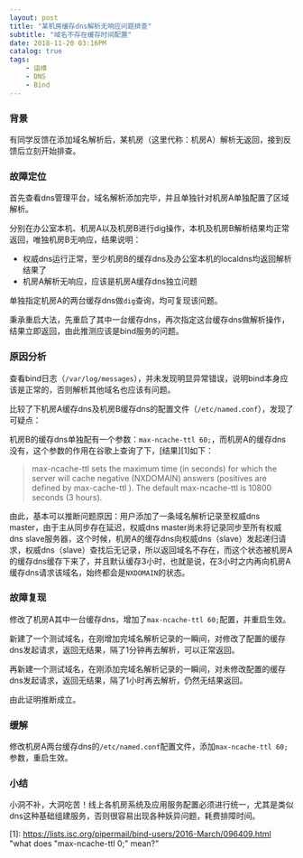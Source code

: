 ```yaml
---
layout: post
title: "某机房缓存dns解析无响应问题排查"
subtitle: "域名不存在缓存时间配置"
date: 2018-11-20 03:16PM
catalog: true
tags:
    - 运维
    - DNS
    - Bind
---
```


### 背景

有同学反馈在添加域名解析后，某机房（这里代称：机房A）解析无返回，接到反馈后立刻开始排查。

### 故障定位

首先查看dns管理平台，域名解析添加完毕，并且单独针对机房A单独配置了区域解析。

分别在办公室本机、机房A以及机房B进行dig操作，本机及机房B解析结果均正常返回，唯独机房B无响应，结果说明：

- 权威dns运行正常，至少机房B的缓存dns及办公室本机的localdns均返回解析结果了
- 机房A解析无响应，应该是机房A缓存dns独立问题

单独指定机房A的两台缓存dns做`dig`查询，均可复现该问题。

秉承重启大法，先重启了其中一台缓存dns，再次指定这台缓存dns做解析操作，结果立即返回，由此推测应该是bind服务的问题。

### 原因分析

查看bind日志（`/var/log/messages`），并未发现明显异常错误，说明bind本身应该是正常的，否则解析其他域名也应该有问题。

比较了下机房A缓存dns及机房B缓存dns的配置文件（`/etc/named.conf`），发现了可疑点：

机房B的缓存dns单独配有一个参数：`max-ncache-ttl 60;`，而机房A的缓存dns没有，这个参数的作用在谷歌上查询了下，[结果][1]如下：

> max-ncache-ttl sets the maximum time (in seconds) for which the server will cache negative (NXDOMAIN) answers (positives are defined by max-cache-ttl ). The default max-ncache-ttl is 10800 seconds (3 hours).

由此，基本可以推断问题原因：用户添加了一条域名解析记录至权威dns master，由于主从同步存在延迟，权威dns master尚未将记录同步至所有权威dns slave服务器，这个时候，机房A的缓存dns向权威dns（slave）发起递归请求，权威dns（slave）查找后无记录，所以返回域名不存在，而这个状态被机房A的缓存dns缓存下来了，并且默认缓存3小时，也就是说，在3小时之内再向机房A缓存dns请求该域名，始终都会是`NXDOMAIN`的状态。

### 故障复现

修改了机房A其中一台缓存dns，增加了`max-ncache-ttl 60;`配置，并重启生效。

新建了一个测试域名，在刚增加完域名解析记录的一瞬间，对修改了配置的缓存dns发起请求，返回无结果，隔了1分钟再去解析，可以正常返回。

再新建一个测试域名，在刚添加完域名解析记录的一瞬间，对未修改配置的缓存dns发起请求，返回无结果，隔了1小时再去解析，仍然无结果返回。

由此证明推断成立。

### 缓解

修改机房A两台缓存dns的`/etc/named.conf`配置文件，添加`max-ncache-ttl 60;`参数，重启生效。

### 小结

小洞不补，大洞吃苦！线上各机房系统及应用服务配置必须进行统一，尤其是类似dns这种基础组建服务，否则很容易出现各种妖异问题，耗费排障时间。

[1]: https://lists.isc.org/pipermail/bind-users/2016-March/096409.html "what does "max-ncache-ttl 0;" mean?"